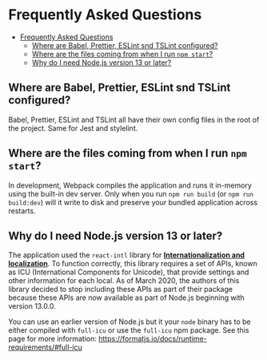 # Frequently Asked Questions

- [Frequently Asked Questions](#frequently-asked-questions)
  - [Where are Babel, Prettier, ESLint snd TSLint configured?](#where-are-babel-prettier-eslint-snd-tslint-configured)
  - [Where are the files coming from when I run `npm start`?](#where-are-the-files-coming-from-when-i-run-npm-start)
  - [Why do I need Node.js version 13 or later?](#why-do-i-need-nodejs-version-13-or-later)

## Where are Babel, Prettier, ESLint snd TSLint configured?

Babel, Prettier, ESLint and TSLint all have their own config files in the root of the project. Same for Jest and stylelint.

## Where are the files coming from when I run `npm start`?

In development, Webpack compiles the application and runs it in-memory using the built-in dev server. Only when you run `npm run build` (or `npm run build:dev`) will it write to disk and preserve your bundled application across restarts.

## Why do I need Node.js version 13 or later?

The application used the `react-intl` library for [**Internationalization and localization**](docs/i18n.md).  To function correctly, this library requires a set of APIs, known as ICU (International Components for Unicode), that provide settings and other information for each local.  As of March 2020, the authors of this library decided to stop including these APIs as part of their package because these APIs are now available as part of Node.js beginning with version 13.0.0.

You can use an earlier version of Node.js but it your `node` binary has to be either compiled with `full-icu` or use the `full-icu` npm package. See this page for more information: https://formatjs.io/docs/runtime-requirements/#full-icu
